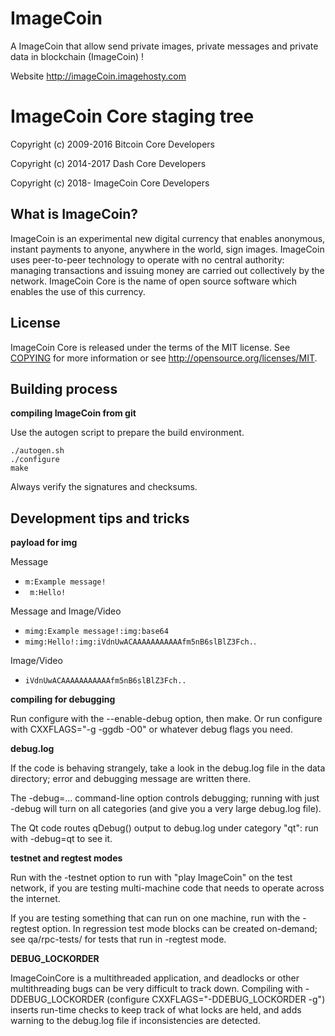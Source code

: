 # ImageCoin
A ImageCoin that allow send private images, private messages and private data in blockchain (ImageCoin) ! 

Website http://imageCoin.imagehosty.com

ImageCoin Core staging tree
===============================

Copyright (c) 2009-2016 Bitcoin Core Developers

Copyright (c) 2014-2017 Dash Core Developers

Copyright (c) 2018- ImageCoin Core Developers


What is ImageCoin?
----------------

ImageCoin is an experimental new digital currency that enables anonymous, instant
payments to anyone, anywhere in the world, sign images. ImageCoin uses peer-to-peer technology
to operate with no central authority: managing transactions and issuing money
are carried out collectively by the network. ImageCoin Core is the name of open
source software which enables the use of this currency.


License
-------

ImageCoin Core is released under the terms of the MIT license. See [COPYING](COPYING) for more
information or see http://opensource.org/licenses/MIT.


Building process
-----------------

**compiling ImageCoin from git**

Use the autogen script to prepare the build environment.

    ./autogen.sh
    ./configure
    make

Always verify the signatures and checksums.


Development tips and tricks
---------------------------

**payload for img**

Message

* `m:Example message! `
* ` m:Hello!`

Message and Image/Video

* `mimg:Example message!:img:base64 `
* `mimg:Hello!:img:iVdnUwACAAAAAAAAAAAfm5nB6slBlZ3Fch.`.

Image/Video
* `iVdnUwACAAAAAAAAAAAfm5nB6slBlZ3Fch..`

**compiling for debugging**

Run configure with the --enable-debug option, then make. Or run configure with
CXXFLAGS="-g -ggdb -O0" or whatever debug flags you need.

**debug.log**

If the code is behaving strangely, take a look in the debug.log file in the data directory;
error and debugging message are written there.

The -debug=... command-line option controls debugging; running with just -debug will turn
on all categories (and give you a very large debug.log file).

The Qt code routes qDebug() output to debug.log under category "qt": run with -debug=qt
to see it.

**testnet and regtest modes**

Run with the -testnet option to run with "play ImageCoin" on the test network, if you
are testing multi-machine code that needs to operate across the internet.

If you are testing something that can run on one machine, run with the -regtest option.
In regression test mode blocks can be created on-demand; see qa/rpc-tests/ for tests
that run in -regtest mode.

**DEBUG_LOCKORDER**

ImageCoinCore is a multithreaded application, and deadlocks or other multithreading bugs
can be very difficult to track down. Compiling with -DDEBUG_LOCKORDER (configure
CXXFLAGS="-DDEBUG_LOCKORDER -g") inserts run-time checks to keep track of what locks
are held, and adds warning to the debug.log file if inconsistencies are detected.
